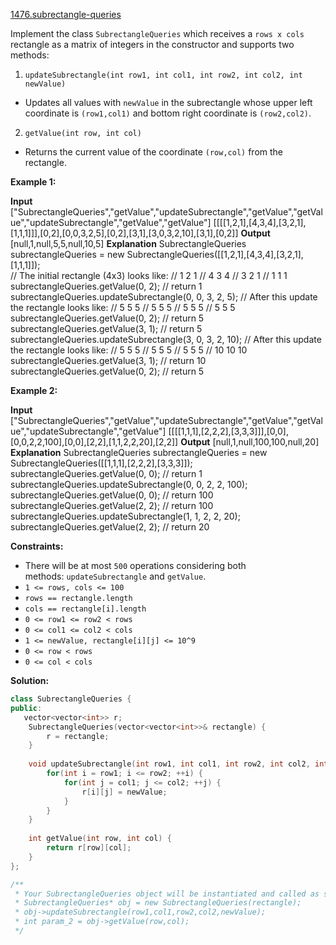 [1476.subrectangle-queries](https://leetcode.com/problems/subrectangle-queries/)  

Implement the class `SubrectangleQueries` which receives a `rows x cols` rectangle as a matrix of integers in the constructor and supports two methods:

1. `updateSubrectangle(int row1, int col1, int row2, int col2, int newValue)`

*   Updates all values with `newValue` in the subrectangle whose upper left coordinate is `(row1,col1)` and bottom right coordinate is `(row2,col2)`.

2. `getValue(int row, int col)`

*   Returns the current value of the coordinate `(row,col)` from the rectangle.

**Example 1:**

**Input**
\["SubrectangleQueries","getValue","updateSubrectangle","getValue","getValue","updateSubrectangle","getValue","getValue"\]
\[\[\[\[1,2,1\],\[4,3,4\],\[3,2,1\],\[1,1,1\]\]\],\[0,2\],\[0,0,3,2,5\],\[0,2\],\[3,1\],\[3,0,3,2,10\],\[3,1\],\[0,2\]\]
**Output**
\[null,1,null,5,5,null,10,5\]
**Explanation**
SubrectangleQueries subrectangleQueries = new SubrectangleQueries(\[\[1,2,1\],\[4,3,4\],\[3,2,1\],\[1,1,1\]\]);  
// The initial rectangle (4x3) looks like:
// 1 2 1
// 4 3 4
// 3 2 1
// 1 1 1
subrectangleQueries.getValue(0, 2); // return 1
subrectangleQueries.updateSubrectangle(0, 0, 3, 2, 5);
// After this update the rectangle looks like:
// 5 5 5
// 5 5 5
// 5 5 5
// 5 5 5 
subrectangleQueries.getValue(0, 2); // return 5
subrectangleQueries.getValue(3, 1); // return 5
subrectangleQueries.updateSubrectangle(3, 0, 3, 2, 10);
// After this update the rectangle looks like:
// 5   5   5
// 5   5   5
// 5   5   5
// 10  10  10 
subrectangleQueries.getValue(3, 1); // return 10
subrectangleQueries.getValue(0, 2); // return 5

**Example 2:**

**Input**
\["SubrectangleQueries","getValue","updateSubrectangle","getValue","getValue","updateSubrectangle","getValue"\]
\[\[\[\[1,1,1\],\[2,2,2\],\[3,3,3\]\]\],\[0,0\],\[0,0,2,2,100\],\[0,0\],\[2,2\],\[1,1,2,2,20\],\[2,2\]\]
**Output**
\[null,1,null,100,100,null,20\]
**Explanation**
SubrectangleQueries subrectangleQueries = new SubrectangleQueries(\[\[1,1,1\],\[2,2,2\],\[3,3,3\]\]);
subrectangleQueries.getValue(0, 0); // return 1
subrectangleQueries.updateSubrectangle(0, 0, 2, 2, 100);
subrectangleQueries.getValue(0, 0); // return 100
subrectangleQueries.getValue(2, 2); // return 100
subrectangleQueries.updateSubrectangle(1, 1, 2, 2, 20);
subrectangleQueries.getValue(2, 2); // return 20

**Constraints:**

*   There will be at most `500` operations considering both methods: `updateSubrectangle` and `getValue`.
*   `1 <= rows, cols <= 100`
*   `rows == rectangle.length`
*   `cols == rectangle[i].length`
*   `0 <= row1 <= row2 < rows`
*   `0 <= col1 <= col2 < cols`
*   `1 <= newValue, rectangle[i][j] <= 10^9`
*   `0 <= row < rows`
*   `0 <= col < cols`  



**Solution:**  

```cpp
class SubrectangleQueries {
public:
   vector<vector<int>> r;
    SubrectangleQueries(vector<vector<int>>& rectangle) {
        r = rectangle;
    }
    
    void updateSubrectangle(int row1, int col1, int row2, int col2, int newValue) {
        for(int i = row1; i <= row2; ++i) {
            for(int j = col1; j <= col2; ++j) {
                r[i][j] = newValue;
            }
        }
    }
    
    int getValue(int row, int col) {
        return r[row][col];
    }
};

/**
 * Your SubrectangleQueries object will be instantiated and called as such:
 * SubrectangleQueries* obj = new SubrectangleQueries(rectangle);
 * obj->updateSubrectangle(row1,col1,row2,col2,newValue);
 * int param_2 = obj->getValue(row,col);
 */
```
      